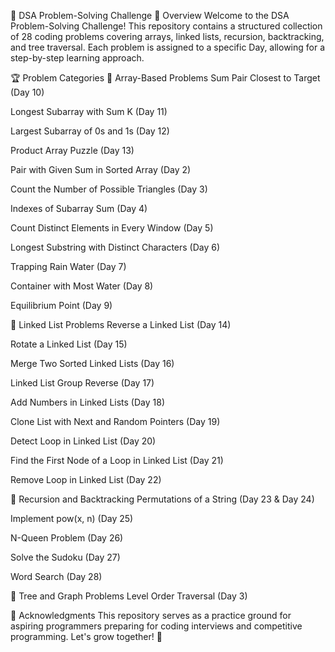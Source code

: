 🚀 DSA Problem-Solving Challenge
📌 Overview
Welcome to the DSA Problem-Solving Challenge! This repository contains a structured collection of 28 coding problems covering arrays, linked lists, recursion, backtracking, and tree traversal. Each problem is assigned to a specific Day, allowing for a step-by-step learning approach.

🏆 Problem Categories
🔹 Array-Based Problems
Sum Pair Closest to Target (Day 10)

Longest Subarray with Sum K (Day 11)

Largest Subarray of 0s and 1s (Day 12)

Product Array Puzzle (Day 13)

Pair with Given Sum in Sorted Array (Day 2)

Count the Number of Possible Triangles (Day 3)

Indexes of Subarray Sum (Day 4)

Count Distinct Elements in Every Window (Day 5)

Longest Substring with Distinct Characters (Day 6)

Trapping Rain Water (Day 7)

Container with Most Water (Day 8)

Equilibrium Point (Day 9)

🔹 Linked List Problems
Reverse a Linked List (Day 14)

Rotate a Linked List (Day 15)

Merge Two Sorted Linked Lists (Day 16)

Linked List Group Reverse (Day 17)

Add Numbers in Linked Lists (Day 18)

Clone List with Next and Random Pointers (Day 19)

Detect Loop in Linked List (Day 20)

Find the First Node of a Loop in Linked List (Day 21)

Remove Loop in Linked List (Day 22)

🔹 Recursion and Backtracking
Permutations of a String (Day 23 & Day 24)

Implement pow(x, n) (Day 25)

N-Queen Problem (Day 26)

Solve the Sudoku (Day 27)

Word Search (Day 28)

🔹 Tree and Graph Problems
Level Order Traversal (Day 3)


🏅 Acknowledgments
This repository serves as a practice ground for aspiring programmers preparing for coding interviews and competitive programming. Let's grow together! 🚀


